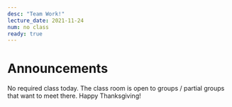 ```yaml
---
desc: "Team Work!"
lecture_date: 2021-11-24
num: no class
ready: true
---
```


# Announcements
No required class today. The class room is open to groups / partial groups that want to meet there. Happy Thanksgiving! 
